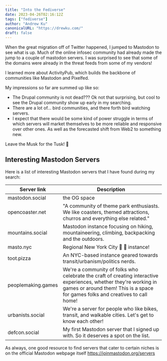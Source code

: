 ```yaml
---
title: "Into the Fediverse"
date: 2023-04-26T02:16:12Z
tags: ["fediverse"]
author: "Andrew Ku"
canonicalURL: "https://drewku.com/"
draft: false
---
```

When the great migration off of Twitter happened, I jumped to Mastodon to see what is up. Much of the online infosec community had already made the jump to a couple of mastodon servers. I was surprised to see that some of the domains were already in the threat feeds from some of my vendors! 

I learned more about ActivityPub, which builds the backbone of communities like Mastodon and Pixelfed. 

My impressions so far are summed up like so:
- The Drupal community is not dead??? Ok not that surprising, but cool to see the Drupal community show up early in my searching. 
- There are a lot of... bird communities, and there forth bird watching servers. 
- I expect that there would be some kind of power struggle in terms of which servers will market themselves to be more reliable and responsive over other ones. As well as the forecasted shift from Web2 to something new.

Leave the Musk for the Tusk! :mammoth:

## Interesting Mastodon Servers 

Here is a list of interesting Mastodon servers that I have found during my search:

| Server link | Description |
|-------------|-------------|
|  mastodon.social   | the OG space         |
|  opencoaster.net   | "A community of theme park enthusiasts. We like coasters, themed attractions, churros and everything else related."          |
|  mountains.social  | Mastodon instance focusing on hiking, mountaineering, climbing, backpacking and the outdoors.          |
|  masto.nyc         | Regional New York City 🐘 🗽 instance!        |
|  toot.pizza        | An NYC-based instance geared towards transit/urbanism/politics nerds.          |
|  peoplemaking.games |  We're a community of folks who celebrate the craft of creating interactive experiences, whether they're working in games or around them! This is a space for games folks and creatives to call home!           |
|  urbanists.social  |  We're a server for people who like bikes, transit, and walkable cities. Let's get to know each other!         |
|  defcon.social     |  My first Mastodon server that I signed up with. So it deserves a spot on the list. |

As always, one good resource to find servers that cater to certain niches is on the official Mastodon webpage itself
https://joinmastodon.org/servers 